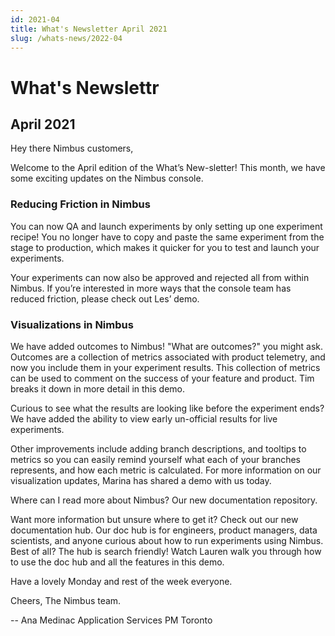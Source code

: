 ```yaml
---
id: 2021-04
title: What's Newsletter April 2021
slug: /whats-news/2022-04
---
```


# What's Newslettr

## April 2021

Hey there Nimbus customers,

Welcome to the April edition of the What’s New-sletter! This month, we have some exciting updates on the Nimbus console.

### Reducing Friction in Nimbus

You can now QA and launch experiments by only setting up one experiment recipe! You no longer have to copy and paste the same experiment from the stage to production, which makes it quicker for you to test and launch your experiments.


Your experiments can now also be approved and rejected all from within Nimbus.  If you’re interested in more ways that the console team has reduced friction, please check out Les’ demo.


### Visualizations in Nimbus

We have added outcomes to Nimbus! "What are outcomes?" you might ask. Outcomes are a collection of metrics associated with product telemetry, and now you include them in your experiment results. This collection of metrics can be used to comment on the success of your feature and product. Tim breaks it down in more detail in this demo.


Curious to see what the results are looking like before the experiment ends? We have added the ability to view early un-official results for live experiments.


Other improvements include adding branch descriptions, and tooltips to metrics so you can easily remind yourself what each of your branches represents, and how each metric is calculated. For more information on our visualization updates, Marina has shared a demo with us today.


Where can I read more about Nimbus? Our new documentation repository.

Want more information but unsure where to get it? Check out our new documentation hub. Our doc hub is for engineers, product managers, data scientists, and anyone curious about how to run experiments using Nimbus. Best of all? The hub is search friendly! Watch Lauren walk you through how to use the doc hub and all the features in this demo.


Have a lovely Monday and rest of the week everyone.

Cheers,
The Nimbus team.


--
Ana Medinac
Application Services PM
Toronto
